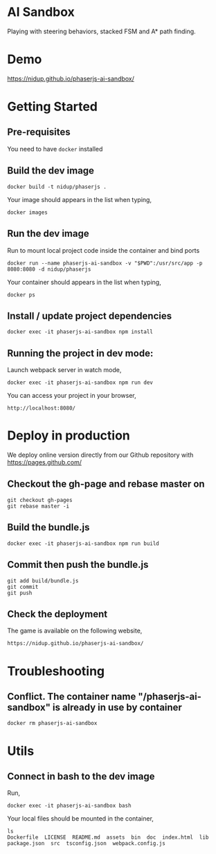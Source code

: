 # AI Sandbox

Playing with steering behaviors, stacked FSM and A* path finding.

# Demo

https://nidup.github.io/phaserjs-ai-sandbox/

# Getting Started

## Pre-requisites

You need to have `docker` installed

## Build the dev image

```
docker build -t nidup/phaserjs .
```

Your image should appears in the list when typing,
```
docker images
```

## Run the dev image

Run to mount local project code inside the container and bind ports
```
docker run --name phaserjs-ai-sandbox -v "$PWD":/usr/src/app -p 8080:8080 -d nidup/phaserjs
```

Your container should appears in the list when typing,
```
docker ps
```

## Install / update project dependencies

```
docker exec -it phaserjs-ai-sandbox npm install
```

## Running the project in dev mode:

Launch webpack server in watch mode,
```
docker exec -it phaserjs-ai-sandbox npm run dev
```

You can access your project in your browser,
```
http://localhost:8080/
```

# Deploy in production

We deploy online version directly from our Github repository with https://pages.github.com/

## Checkout the gh-page and rebase master on

```
git checkout gh-pages
git rebase master -i
```

## Build the bundle.js

```
docker exec -it phaserjs-ai-sandbox npm run build
```

## Commit then push the bundle.js

```
git add build/bundle.js
git commit
git push
```

## Check the deployment

The game is available on the following website,
```
https://nidup.github.io/phaserjs-ai-sandbox/
```

# Troubleshooting

## Conflict. The container name "/phaserjs-ai-sandbox" is already in use by container

```
docker rm phaserjs-ai-sandbox
```

# Utils

## Connect in bash to the dev image

Run,
```
docker exec -it phaserjs-ai-sandbox bash
```

Your local files should be mounted in the container,
```
ls
Dockerfile  LICENSE  README.md	assets	bin  doc  index.html  lib  package.json  src  tsconfig.json  webpack.config.js
```

